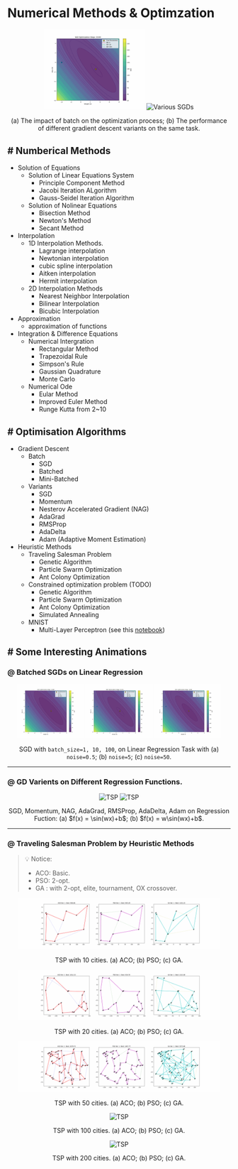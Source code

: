 # Numerical Methods & Optimzation

<p align="center">
  <img src="./Optimzation/assets/batched_sgd_noise5.0.gif" alt="Batched SGD" width="45%">
  <img src="./Optimzation/assets/gds2.gif" alt="Various SGDs" width="45%">
</p>

<p align="center">
(a) The impact of batch on the optimization process; (b) The performance of different gradient descent variants on the same task.
</p>

## # Numberical Methods 
- Solution of Equations   
    - Solution of Linear Equations System
        - Principle Component Method
        - Jacobi Iteration ALgorithm
        - Gauss-Seidel Iteration Algorithm  
    - Solution of Nolinear Equations
        - Bisection Method
        - Newton's Method
        - Secant Method   
- Interpolation
    - 1D Interpolation Methods. 
        - Lagrange interpolation
        - Newtonian interpolation
        - cubic spline interpolation     
        - Aitken interpolation  
        - Hermit interpolation  
    - 2D Interpolation Methods
        - Nearest Neighbor Interpolation
        - Bilinear Interpolation
        - Bicubic Interpolation
- Approximation
    - approximation of functions 
- Integration & Difference Equations
    - Numerical Intergration
        - Rectangular Method
        - Trapezoidal Rule
        - Simpson's Rule
        - Gaussian Quadrature
        - Monte Carlo
    - Numerical Ode
        - Eular Method
        - Improved Euler Method
        - Runge Kutta from 2~10


## # Optimisation Algorithms

- Gradient Descent
    - Batch
        - SGD
        - Batched
        - Mini-Batched
    - Variants
        - SGD
        - Momentum
        - Nesterov Accelerated Gradient (NAG)
        - AdaGrad
        - RMSProp
        - AdaDelta
        - Adam (Adaptive Moment Estimation) 
- Heuristic Methods
    - Traveling Salesman Problem
        - Genetic Algorithm 
        - Particle Swarm Optimization
        - Ant Colony Optimization
    - Constrained optimization problem (TODO)
        - Genetic Algorithm 
        - Particle Swarm Optimization
        - Ant Colony Optimization
        - Simulated Annealing 
    - MNIST
        - Multi-Layer Perceptron (see this [notebook](https://github.com/HugoPhi/jaxdls/blob/main/mlp_mnist.ipynb))
     
## # Some Interesting Animations 

### @ Batched SGDs on Linear Regression

<p align="center">
  <img src="./Optimzation/assets/batched_sgd_noise0.5.gif" alt="TSP" width="30%">
  <img src="./Optimzation/assets/batched_sgd_noise5.0.gif" alt="TSP" width="30%">
  <img src="./Optimzation/assets/batched_sgd_noise10.gif" alt="TSP" width="30%">
</p>

<p align="center">
SGD with <code>batch_size=1, 10, 100</code>, on Linear Regression Task with (a) <code>noise=0.5</code>; (b) <code>noise=5</code>; (c) <code>noise=50</code>.
</p>

----

### @ GD Varients on Different Regression Functions.


<p align="center">
  <img src="./Optimzation/assets/gds1.gif" alt="TSP" width="45%">
  <img src="./Optimzation/assets/gds2.gif" alt="TSP" width="45%">
</p>

<p align="center">
SGD, Momentum, NAG, AdaGrad, RMSProp, AdaDelta, Adam on Regression Fuction: (a) $f(x) = \sin(wx)+b$; (b) $f(x) = w\sin(wx)+b$. 
</p>

----


### @ Traveling Salesman Problem by Heuristic Methods

> 💡 Notice:  
> - ACO: Basic.    
> - PSO: 2-opt.   
> - GA : with 2-opt, elite, tournament, OX crossover.    

<p align="center">
  <img src="./Optimzation/assets/tsp_10.gif" alt="TSP" width="90%">
</p>

<p align="center">
TSP with 10 cities. (a) ACO; (b) PSO; (c) GA.
</p>

<p align="center">
  <img src="./Optimzation/assets/tsp_20.gif" alt="TSP" width="90%">
</p>

<p align="center">
TSP with 20 cities. (a) ACO; (b) PSO; (c) GA.
</p>


<p align="center">
  <img src="./Optimzation/assets/tsp_50.gif" alt="TSP" width="90%">
</p>

<p align="center">
TSP with 50 cities. (a) ACO; (b) PSO; (c) GA.
</p>

<p align="center">
  <img src="./Optimzation/assets/tsp_100.gif" alt="TSP" width="90%">
</p>

<p align="center">
TSP with 100 cities. (a) ACO; (b) PSO; (c) GA.
</p>

<p align="center">
  <img src="./Optimzation/assets/tsp_200.gif" alt="TSP" width="90%">
</p>

<p align="center">
TSP with 200 cities. (a) ACO; (b) PSO; (c) GA.
</p>